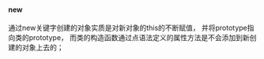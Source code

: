 #### new 

通过new关键字创建的对象实质是对新对象的this的不断赋值， 并将prototype指向类的prototype，
而类的构造函数通过点语法定义的属性方法是不会添加到新创建的对象上去的；


